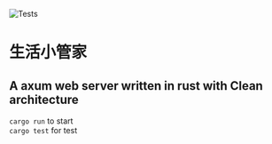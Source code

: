 ![Tests](https://github.com/SpeedReach/life-butler/actions/workflows/rust.yml/badge.svg)
# 生活小管家

## A axum web server written in rust with Clean architecture

`cargo run` to start \
`cargo test` for test
